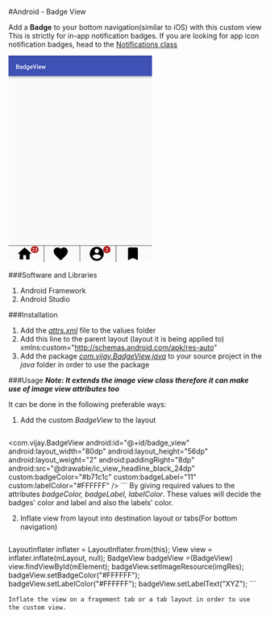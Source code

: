 #Android - Badge View

Add a **Badge** to your bottom navigation(similar to iOS) with this custom view
This is strictly for in-app notification badges. If you are looking for app icon notification badges, head to the [Notifications class](https://developer.android.com/reference/android/app/Notification.html)

![The Badge View being used for tabs in bottom navigation](https://github.com/vijayj3/android-BadgeView/blob/master/screenshots/BadgeViewScreenshot.png)

###Software and Libraries
1. Android Framework
2. Android Studio

###Installation
1. Add the [_attrs.xml_](https://github.com/vijayj3/android-BadgeView/blob/master/attrs.xml) file to the values folder
2. Add this line to the parent layout (layout it is being applied to)  
xmlns:custom="http://schemas.android.com/apk/res-auto"
3. Add the package [_com.vijay.BadgeView.java_](https://github.com/vijayj3/android-BadgeView/blob/master/com/vijay/BadgeView.java) to your source project in the _java_ folder in order to use the package

###Usage
**_Note: It extends the image view class therefore it can make use of image view attributes too_**

It can be done in the following preferable ways:

1. Add the custom _BadgeView_ to the layout

    ```xml
<com.vijay.BadgeView
                    android:id="@+id/badge_view"
                    android:layout_width="80dp"
                    android:layout_height="56dp"
                    android:layout_weight="2"
                    android:paddingRight="8dp"
                    android:src="@drawable/ic_view_headline_black_24dp"
                    custom:badgeColor="#b71c1c"
                    custom:badgeLabel="11"
                    custom:labelColor="#FFFFFF" />
    ```
By giving required values to the attributes _badgeColor, badgeLabel, labelColor_. These values will decide
the badges' color and label and also the labels' color.

2. Inflate view from layout into destination layout or tabs(For bottom navigation)

    ```java
LayoutInflater inflater = LayoutInflater.from(this);
View view = inflater.inflate(mLayout, null);
BadgeView badgeView =(BadgeView) view.findViewById(mElement);
badgeView.setImageResource(imgRes);
badgeView.setBadgeColor("#FFFFFF");
badgeView.setLabelColor("#FFFFFF");
badgeView.setLabelText("XYZ");
    ```

    Inflate the view on a fragement tab or a tab layout in order to use the custom view.
